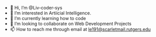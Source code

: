 - 👋 Hi, I’m @Liv-coder-sys
- 👀 I’m interested in  Artiicial Intelligence.
- 🌱 I’m currently learning how to code
- 💞️ I’m looking to collaborate on Web Development Projects
- 📫 How to reach me through email at le191@scarletmail.rutgers.edu

<!---
Livi-coder-sys/Livi-coder-sys is a ✨ special ✨ repository because its `README.md` (this file) appears on your GitHub profile.
You can click the Preview link to take a look at your changes.
--->
